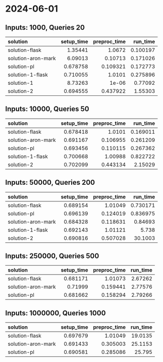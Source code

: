 # 2024-06-01

## Inputs: 1000, Queries 20

| solution           |   setup_time |   preproc_time |   run_time |
|:-------------------|-------------:|---------------:|-----------:|
| solution-flask     |     1.35441  |       1.0672   |   0.100197 |
| solution-aron-mark |     6.09013  |       0.10713  |   0.171026 |
| solution-pl        |     0.678758 |       0.109321 |   0.172773 |
| solution-1-flask   |     0.710055 |       1.0101   |   0.275896 |
| solution-1         |     8.73263  |       1e-06    |   0.77092  |
| solution-2         |     0.694555 |       0.437922 |   1.55303  |

## Inputs: 10000, Queries 50

| solution           |   setup_time |   preproc_time |   run_time |
|:-------------------|-------------:|---------------:|-----------:|
| solution-flask     |     0.678418 |       1.0101   |   0.169011 |
| solution-aron-mark |     0.691167 |       0.106955 |   0.261209 |
| solution-pl        |     0.693456 |       0.110115 |   0.267362 |
| solution-1-flask   |     0.700668 |       1.00988  |   0.822722 |
| solution-2         |     0.702099 |       0.443134 |   2.15029  |

## Inputs: 50000, Queries 200

| solution           |   setup_time |   preproc_time |   run_time |
|:-------------------|-------------:|---------------:|-----------:|
| solution-flask     |     0.689154 |       1.01049  |   0.730171 |
| solution-pl        |     0.696139 |       0.124019 |   0.836975 |
| solution-aron-mark |     0.684328 |       0.118631 |   0.84693  |
| solution-1-flask   |     0.692143 |       1.01121  |   5.738    |
| solution-2         |     0.690816 |       0.507028 |  30.1003   |

## Inputs: 250000, Queries 500

| solution           |   setup_time |   preproc_time |   run_time |
|:-------------------|-------------:|---------------:|-----------:|
| solution-flask     |     0.681171 |       1.01073  |    2.67262 |
| solution-aron-mark |     0.71999  |       0.159441 |    2.77576 |
| solution-pl        |     0.681662 |       0.158294 |    2.79266 |

## Inputs: 1000000, Queries 1000

| solution           |   setup_time |   preproc_time |   run_time |
|:-------------------|-------------:|---------------:|-----------:|
| solution-flask     |     0.697679 |       1.01049  |    19.0135 |
| solution-aron-mark |     0.691433 |       0.305003 |    25.1153 |
| solution-pl        |     0.690581 |       0.285086 |    25.795  |